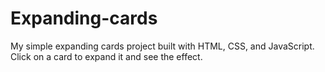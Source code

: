 # Expanding-cards
My simple expanding cards project built with HTML, CSS, and JavaScript. Click on a card to expand it and see the effect.
